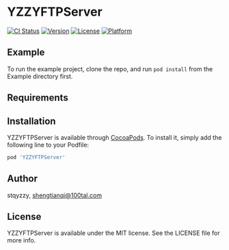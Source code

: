 # YZZYFTPServer

[![CI Status](https://img.shields.io/travis/stqyzzy/YZZYFTPServer.svg?style=flat)](https://travis-ci.org/stqyzzy/YZZYFTPServer)
[![Version](https://img.shields.io/cocoapods/v/YZZYFTPServer.svg?style=flat)](https://cocoapods.org/pods/YZZYFTPServer)
[![License](https://img.shields.io/cocoapods/l/YZZYFTPServer.svg?style=flat)](https://cocoapods.org/pods/YZZYFTPServer)
[![Platform](https://img.shields.io/cocoapods/p/YZZYFTPServer.svg?style=flat)](https://cocoapods.org/pods/YZZYFTPServer)

## Example

To run the example project, clone the repo, and run `pod install` from the Example directory first.

## Requirements

## Installation

YZZYFTPServer is available through [CocoaPods](https://cocoapods.org). To install
it, simply add the following line to your Podfile:

```ruby
pod 'YZZYFTPServer'
```

## Author

stqyzzy, shengtianqi@100tal.com

## License

YZZYFTPServer is available under the MIT license. See the LICENSE file for more info.
